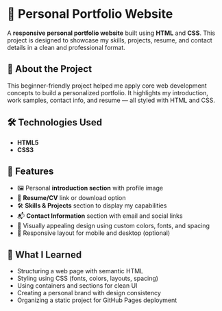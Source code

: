 # 🌟 Personal Portfolio Website

A **responsive personal portfolio website** built using **HTML** and **CSS**. This project is designed to showcase my skills, projects, resume, and contact details in a clean and professional format.

## 🧩 About the Project

This beginner-friendly project helped me apply core web development concepts to build a personalized portfolio. It highlights my introduction, work samples, contact info, and resume — all styled with HTML and CSS.

## 🛠️ Technologies Used

- **HTML5**  
- **CSS3**

## 🧰 Features

- 🖼️ Personal **introduction section** with profile image  
- 📄 **Resume/CV** link or download option  
- 🛠️ **Skills & Projects** section to display my capabilities  
- 📬 **Contact Information** section with email and social links  
- 🎨 Visually appealing design using custom colors, fonts, and spacing  
- 🔄 Responsive layout for mobile and desktop (optional)


## 🧠 What I Learned

- Structuring a web page with semantic HTML  
- Styling using CSS (fonts, colors, layouts, spacing)  
- Using containers and sections for clean UI  
- Creating a personal brand with design consistency  
- Organizing a static project for GitHub Pages deployment

